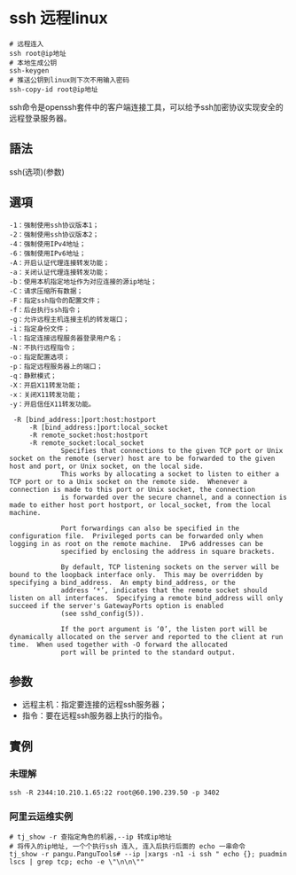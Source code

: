 # ssh 远程linux

	# 远程连入
	ssh root@ip地址
	# 本地生成公钥
	ssh-keygen
	# 推送公钥到linux则下次不用输入密码
	ssh-copy-id root@ip地址

ssh命令是openssh套件中的客户端连接工具，可以给予ssh加密协议实现安全的远程登录服务器。

## 語法

ssh(选项)(参数)

## 選項

~~~
-1：强制使用ssh协议版本1；
-2：强制使用ssh协议版本2；
-4：强制使用IPv4地址；
-6：强制使用IPv6地址；
-A：开启认证代理连接转发功能；
-a：关闭认证代理连接转发功能；
-b：使用本机指定地址作为对应连接的源ip地址；
-C：请求压缩所有数据；
-F：指定ssh指令的配置文件；
-f：后台执行ssh指令；
-g：允许远程主机连接主机的转发端口；
-i：指定身份文件；
-l：指定连接远程服务器登录用户名；
-N：不执行远程指令；
-o：指定配置选项；
-p：指定远程服务器上的端口；
-q：静默模式；
-X：开启X11转发功能；
-x：关闭X11转发功能；
-y：开启信任X11转发功能。
~~~

~~~
 -R [bind_address:]port:host:hostport
     -R [bind_address:]port:local_socket
     -R remote_socket:host:hostport
     -R remote_socket:local_socket
             Specifies that connections to the given TCP port or Unix socket on the remote (server) host are to be forwarded to the given host and port, or Unix socket, on the local side.
             This works by allocating a socket to listen to either a TCP port or to a Unix socket on the remote side.  Whenever a connection is made to this port or Unix socket, the connection
             is forwarded over the secure channel, and a connection is made to either host port hostport, or local_socket, from the local machine.

             Port forwardings can also be specified in the configuration file.  Privileged ports can be forwarded only when logging in as root on the remote machine.  IPv6 addresses can be
             specified by enclosing the address in square brackets.

             By default, TCP listening sockets on the server will be bound to the loopback interface only.  This may be overridden by specifying a bind_address.  An empty bind_address, or the
             address ‘*’, indicates that the remote socket should listen on all interfaces.  Specifying a remote bind_address will only succeed if the server's GatewayPorts option is enabled
             (see sshd_config(5)).

             If the port argument is ‘0’, the listen port will be dynamically allocated on the server and reported to the client at run time.  When used together with -O forward the allocated
             port will be printed to the standard output.
~~~

## 参数

* 远程主机：指定要连接的远程ssh服务器；
* 指令：要在远程ssh服务器上执行的指令。

## 實例

### 未理解

	ssh -R 2344:10.210.1.65:22 root@60.190.239.50 -p 3402

### 阿里云运维实例
    
    # tj_show -r 查指定角色的机器,--ip 转成ip地址
    # 将传入的ip地址, 一个个执行ssh 连入, 连入后执行后面的 echo 一串命令
    tj_show -r pangu.PanguTools# --ip |xargs -n1 -i ssh " echo {}; puadmin lscs | grep tcp; echo -e \"\n\n\""


